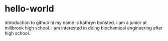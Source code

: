 # hello-world
introduction to github
hi my name is kathryn bonsted. i am a junior at millbrook high school. i am interested in doing biochemical engineering after high school. 
